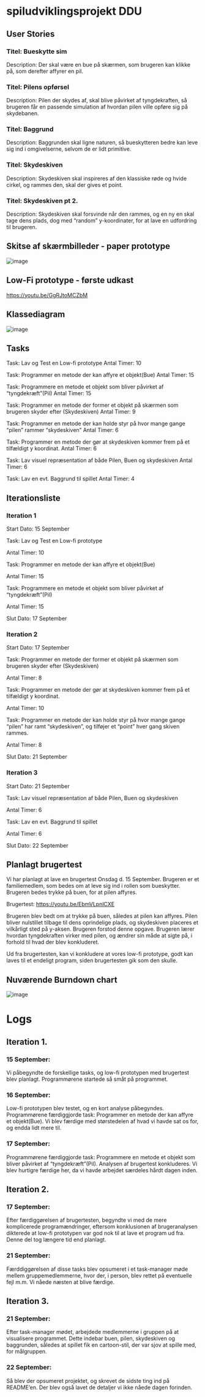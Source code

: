 # spiludviklingsprojekt DDU

## User Stories
### Titel: Bueskytte sim
Description: Der skal være en bue på skærmen, som brugeren kan klikke på, som derefter affyrer en pil.

### Titel: Pilens opførsel
Description: Pilen der skydes af, skal blive påvirket af tyngdekraften, så brugeren får en passende simulation af hvordan pilen ville opføre sig på skydebanen.

### Titel: Baggrund
Description: Baggrunden skal ligne naturen, så bueskytteren bedre kan leve sig ind i omgivelserne, selvom de er lidt primitive.

### Titel: Skydeskiven
Description: Skydeskiven skal inspireres af den klassiske røde og hvide cirkel, og rammes den, skal der gives et point.

### Titel: Skydeskiven pt 2.
Description: Skydeskiven skal forsvinde når den rammes, og en ny en skal tage dens plads, dog med “random” y-koordinater, for at lave en udfordring til brugeren.

## Skitse af skærmbilleder - paper prototype
![image](https://user-images.githubusercontent.com/69625280/133249555-5f8e92b0-f012-41df-96ae-a195de6cea6f.png)

## Low-Fi prototype - første udkast
https://youtu.be/GgRJtoMCZbM

## Klassediagram
![image](https://user-images.githubusercontent.com/69625280/133248480-3714b044-73ff-40d3-a34b-701d551571bc.png)

## Tasks
Task: Lav og Test en Low-fi prototype
Antal Timer: 10

Task: Programmer en metode der kan affyre et objekt(Bue)
Antal Timer: 15

Task: Programmere en metode et objekt som bliver påvirket af “tyngdekræft”(Pil)
Antal Timer: 15

Task: Programmer en metode der former et objekt på skærmen som brugeren skyder efter (Skydeskiven)
Antal Timer: 9

Task: Programmer en metode der kan holde styr på hvor mange gange “pilen” rammer “skydeskiven”
Antal Timer: 6

Task: Programmer en metode der gør at skydeskiven kommer frem på et tilfældigt y koordinat.
Antal Timer: 6

Task: Lav visuel repræsentation af både Pilen, Buen og skydeskiven
Antal Timer: 6

Task: Lav en evt. Baggrund til spillet
Antal Timer: 4


## Iterationsliste


### Iteration 1

Start Dato: 15 September

Task: Lav og Test en Low-fi prototype

Antal Timer: 10

Task: Programmer en metode der kan affyre et objekt(Bue)

Antal Timer: 15

Task: Programmere en metode et objekt som bliver påvirket af “tyngdekræft”(Pil)

Antal Timer: 15

Slut Dato: 17 September


### Iteration 2

Start Dato: 17 September

Task: Programmer en metode der former et objekt på skærmen som brugeren skyder efter (Skydeskiven)

Antal Timer: 8

Task: Programmer en metode der gør at skydeskiven kommer frem på et tilfældigt y koordinat.

Antal Timer: 10

Task: Programmer en metode der kan holde styr på hvor mange gange “pilen” har ramt “skydeskiven”, og tilføjer et “point” hver gang skiven rammes.

Antal Timer: 8

Slut Dato: 21 September


### Iteration 3

Start Dato: 21 September

Task: Lav visuel repræsentation af både Pilen, Buen og skydeskiven

Antal Timer: 6

Task: Lav en evt. Baggrund til spillet

Antal Timer: 6

Slut Dato: 22 September

## Planlagt brugertest
Vi har planlagt at lave en brugertest Onsdag d. 15 September. Brugeren er et familiemedlem, som bedes om at leve sig ind i rollen som bueskytter.
Brugeren bedes trykke på buen, for at pilen affyres. 

Brugertest:
https://youtu.be/EbmVLpnlCXE

Brugeren blev bedt om at trykke på buen, således at pilen kan affyres. Pilen bliver nulstillet tilbage til dens oprindelige plads, og skydeskiven placeres et vilkårligt sted på y-aksen. Brugeren forstod denne opgave. Brugeren lærer hvordan tyngdekraften virker med pilen, og ændrer sin måde at sigte på, i forhold til hvad der blev konkluderet.

Ud fra brugertesten, kan vi konkludere at vores low-fi prototype, godt kan laves til et endeligt program, siden brugertesten gik som den skulle. 

## Nuværende Burndown chart
![image](https://user-images.githubusercontent.com/69625280/133249054-c8dbb9aa-a980-40b8-9b84-fe47eefe070b.png)

# Logs

## Iteration 1. 

### 15 September: 
Vi påbegyndte de forskellige tasks, og low-fi prototypen med brugertest blev planlagt. Programmørene startede så småt på programmet.

### 16 September: 
Low-fi prototypen blev testet, og en kort analyse påbegyndes. Programmørene færdiggjorde task: Programmer en metode der kan affyre et objekt(Bue). Vi blev færdige med størstedelen af hvad vi havde sat os for, og endda lidt mere til. 

### 17 September: 
Programmørene færdiggjorde task: Programmere en metode et objekt som bliver påvirket af “tyngdekræft”(Pil). Analysen af brugertest konkluderes. Vi blev hurtigre færdige her, da vi havde arbejdet særdeles hårdt dagen inden.


## Iteration 2.

### 17 September: 
Efter færdiggørelsen af brugertesten, begyndte vi med de mere komplicerede programændringer, eftersom konklusionen af brugeranalysen dikterede at low-fi prototypen var god nok til at lave et program ud fra. Denne del tog længere tid end planlagt.

### 21 September: 
Færddiggørelsen af disse tasks blev opsumeret i et task-manager møde mellem gruppemedlemmerne, hvor der, i person, blev rettet på eventuelle fejl m.m. Vi nåede næsten at blive færdige.


## Iteration 3.

### 21 September: 
Efter task-manager mødet, arbejdede medlemmerne i gruppen på at visualisere programmet. Dette indebar buen, pilen, skydeskiven og baggrunden, således at spillet fik en cartoon-stil, der var sjov at spille med, for målgruppen.

### 22 September: 
Så blev der opsumeret projektet, og skrevet de sidste ting ind på README’en. Der blev også lavet de detaljer vi ikke nåede dagen forinden.
